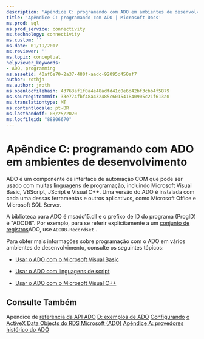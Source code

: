 ```yaml
---
description: 'Apêndice C: programando com ADO em ambientes de desenvolvimento'
title: 'Apêndice C: programando com ADO | Microsoft Docs'
ms.prod: sql
ms.prod_service: connectivity
ms.technology: connectivity
ms.custom: ''
ms.date: 01/19/2017
ms.reviewer: ''
ms.topic: conceptual
helpviewer_keywords:
- ADO, programming
ms.assetid: 40af6e70-2a37-480f-aadc-92095d450af7
author: rothja
ms.author: jroth
ms.openlocfilehash: 43763af1f0a4e48adfd41c0e6d42bf3cbb4f5879
ms.sourcegitcommit: 33e774fbf48a432485c601541840905c21f613a0
ms.translationtype: MT
ms.contentlocale: pt-BR
ms.lasthandoff: 08/25/2020
ms.locfileid: "88806670"
---
```

# <a name="appendix-c-programming-with-ado-in-development-environments"></a>Apêndice C: programando com ADO em ambientes de desenvolvimento
ADO é um componente de interface de automação COM que pode ser usado com muitas linguagens de programação, incluindo Microsoft Visual Basic, VBScript, JScript e Visual C++. Uma versão do ADO é instalada com cada uma dessas ferramentas e outros aplicativos, como Microsoft Office e Microsoft SQL Server.

 A biblioteca para ADO é msado15.dll e o prefixo de ID do programa (ProgID) é "ADODB". Por exemplo, para se referir explicitamente a um [conjunto de registros](../../reference/ado-api/recordset-object-ado.md)ADO, use `ADODB.Recordset` .

 Para obter mais informações sobre programação com o ADO em vários ambientes de desenvolvimento, consulte os seguintes tópicos:

-   [Usar o ADO com o Microsoft Visual Basic](./using-ado-with-microsoft-visual-basic.md)

-   [Usar o ADO com linguagens de script](./using-ado-with-scripting-languages.md)

-   [Usar o ADO com o Microsoft Visual C++](./using-ado-with-microsoft-visual-c.md)

## <a name="see-also"></a>Consulte Também
 Apêndice de [referência da API ADO](../../reference/ado-api/ado-api-reference.md) [D: exemplos de ADO](./appendix-d-ado-samples.md) [Configurando](../remote-data-service/configuring-rds.md) [o ActiveX Data Objects do RDS Microsoft (ADO)](../../microsoft-activex-data-objects-ado.md) [Apêndice A: provedores](./appendix-a-providers.md) [histórico do ADO](../ado-history.md)